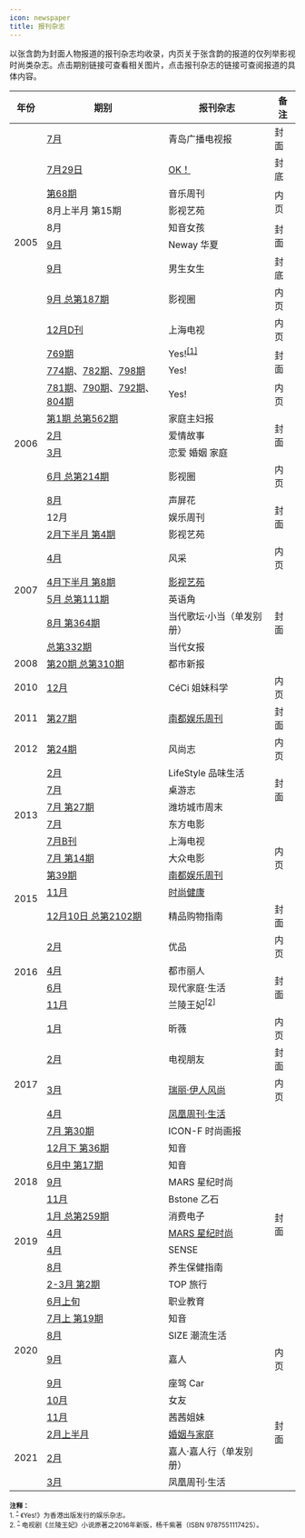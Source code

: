 ```yaml
---
icon: newspaper
title: 报刊杂志
---
```


以张含韵为封面人物报道的报刊杂志均收录，内页关于张含韵的报道的仅列举影视时尚类杂志。点击期别链接可查看相关图片，点击报刊杂志的链接可查阅报道的具体内容。

<table>
<thead>
<tr>
    <th>年份</th>
    <th>期别</th>
    <th>报刊杂志</th>
    <th>备注</th>
</tr>
</thead>
<tbody>
<tr>
    <td rowspan="10">2005</td>
    <td><a data-fancybox data-caption="青岛广播电视报 2005年7月" href="https://website-1256060851.file.myqcloud.com/zhy/magazine/200507_青岛广播电视报.jpg">7月</a></td>
    <td>青岛广播电视报</td>
    <td>封面</td>
</tr>
<tr>
    <td><a data-fancybox data-caption="OK！ 2005年7月29日" href="https://website-1256060851.file.myqcloud.com/zhy/magazine/200507_OK.jpg">7月29日</a></td>
    <td><a href="http://ent.sina.com.cn/s/m/2005-08-01/1751798029.html" target="_blank" rel="noopener noreferrer">OK！</a></td>
    <td>封底</td>
</tr>
<tr>
    <td><a data-fancybox data-caption="音乐周刊 2005年第68期" href="https://website-1256060851.file.myqcloud.com/zhy/magazine/200508_音乐周刊.jpg">第68期</a></td>
    <td>音乐周刊</td>
    <td rowspan="2">内页</td>
</tr>
<tr>
    <td>8月上半月 第15期</td>
    <td>影视艺苑</td>
</tr>
<tr>
    <td>8月</td>
    <td>知音女孩</td>
    <td rowspan="2">封面</td>
</tr>
<tr>
    <td><a data-fancybox data-caption="Neway华夏 2005年9月" href="https://website-1256060851.file.myqcloud.com/zhy/magazine/200509_Neway华夏.jpg">9月</a></td>
    <td>Neway 华夏</td>
</tr>
<tr>
    <td><a data-fancybox data-caption="男生女生 2005年9月" href="https://website-1256060851.file.myqcloud.com/zhy/magazine/200509_男生女生.jpg">9月</a></td>
    <td>男生女生</td>
    <td>封底</td>
</tr>
<tr>
    <td><a data-fancybox data-caption="影视圈 2005年9月 总第187期" href="https://website-1256060851.file.myqcloud.com/zhy/magazine/200509_影视圈.jpg">9月 总第187期</a></td>
    <td>影视圈</td>
    <td>内页</td>
</tr>
<tr>
    <td><a data-fancybox data-caption="上海电视周刊 2005年12月D刊" href="https://website-1256060851.file.myqcloud.com/zhy/magazine/200512_上海电视.jpg">12月D刊</a></td>
    <td>上海电视</td>
    <td>内页</td>
</tr>
<tr>
    <td><a data-fancybox data-caption="Yes! 第769期" href="https://website-1256060851.file.myqcloud.com/zhy/magazine/200512_Yes_769.jpg">769期</a></td>
    <td>Yes!<sup id="cite_ref-1"><a href="#cite_note-1">[1]</a></sup></td>
    <td rowspan="2">封面</td>
</tr>
<tr>
    <td rowspan="8">2006</td>
    <td><a data-fancybox data-caption="Yes! 第774期" href="https://website-1256060851.file.myqcloud.com/zhy/magazine/200600_Yes_774.jpg">774期</a>、<a data-fancybox data-caption="Yes! 第782期" href="https://website-1256060851.file.myqcloud.com/zhy/magazine/200600_Yes_782.jpg">782期</a>、<a data-fancybox data-caption="Yes! 第798期" href="https://website-1256060851.file.myqcloud.com/zhy/magazine/200600_Yes_798.jpg">798期</a></td>
    <td>Yes!</td>
</tr>
<tr>
    <td><a data-fancybox data-caption="Yes! 第781期" href="https://website-1256060851.file.myqcloud.com/zhy/magazine/200600_Yes_781.jpg">781期</a>、<a data-fancybox data-caption="Yes! 第790期" href="https://website-1256060851.file.myqcloud.com/zhy/magazine/200600_Yes_790.jpg">790期</a>、<a data-fancybox data-caption="Yes! 第792期" href="https://website-1256060851.file.myqcloud.com/zhy/magazine/200600_Yes_792.jpg">792期</a>、<a data-fancybox data-caption="Yes! 第804期" href="https://website-1256060851.file.myqcloud.com/zhy/magazine/200600_Yes_804.jpg">804期</a></td>
    <td>Yes!</td>
    <td>内页</td>
</tr>
<tr>
    <td><a data-fancybox data-caption="家庭主妇报 2006年第1期 总第562期" href="https://website-1256060851.file.myqcloud.com/zhy/magazine/200601_家庭主妇报.jpg">第1期 总第562期</a></td>
    <td>家庭主妇报</td>
    <td rowspan="3">封面</td>
</tr>
<tr>
    <td><a data-fancybox data-caption="爱情故事 2006年2月" href="https://website-1256060851.file.myqcloud.com/zhy/magazine/200602_爱情故事.jpg">2月</a></td>
    <td>爱情故事</td>
</tr>
<tr>
    <td><a data-fancybox data-caption="恋爱 婚姻 家庭 2006年3月" href="https://website-1256060851.file.myqcloud.com/zhy/magazine/200603_恋爱婚姻家庭.jpg">3月</a></td>
    <td>恋爱 婚姻 家庭</td>
</tr>
<tr>
    <td><a data-fancybox data-caption="影视圈 2006年6月 总第214期" href="https://website-1256060851.file.myqcloud.com/zhy/magazine/200606_影视圈.jpg">6月 总第214期</a></td>
    <td>影视圈</td>
    <td>内页</td>
</tr>
<tr>
    <td><a data-fancybox data-caption="声屏花 2006年8月" href="https://website-1256060851.file.myqcloud.com/zhy/magazine/200608_声屏花.jpg">8月</a></td>
    <td>声屏花</td>
    <td rowspan="3">封面</td>
</tr>
<tr>
    <td>12月</td>
    <td>娱乐周刊</td>
</tr>
<tr>
    <td rowspan="6">2007</td>
    <td><a data-fancybox data-caption="影视艺苑 2007年2月下半月 第4期" href="https://website-1256060851.file.myqcloud.com/zhy/magazine/200702_影视艺苑.jpg">2月下半月 第4期</a></td>
    <td>影视艺苑</td>
</tr>
<tr>
    <td><a data-fancybox data-caption="风采 2007年4月" href="https://website-1256060851.file.myqcloud.com/zhy/magazine/200704_风采.jpg">4月</a></td>
    <td>风采</td>
    <td>内页</td>
</tr>
<tr>
    <td><a data-fancybox data-caption="影视艺苑 2007年4月下半月 第8期" href="https://website-1256060851.file.myqcloud.com/zhy/magazine/200704_影视艺苑1.jpg">4月下半月 第8期</a></td>
    <td><a data-fancybox data-caption="影视艺苑 2007年4月下半月 第8期" href="https://website-1256060851.file.myqcloud.com/zhy/magazine/200704_影视艺苑2.jpg">影视艺苑</a></td>
    <td rowspan="5">封面</td>
</tr>
<tr>
    <td><a data-fancybox data-caption="英语角 2007年5月 总第111期" href="https://website-1256060851.file.myqcloud.com/zhy/magazine/200705_英语角.jpg">5月 总第111期</a></td>
    <td>英语角</td>
</tr>
<tr>
    <td><a data-fancybox data-caption="当代歌坛·小当 2007年8月 第364期" href="https://website-1256060851.file.myqcloud.com/zhy/magazine/200708_当代歌坛小当.jpg">8月 第364期</a></td>
    <td>当代歌坛·小当（单发别册）</td>
</tr>
<tr>
    <td><a data-fancybox data-caption="当代女报 2007年 总第332期" href="https://website-1256060851.file.myqcloud.com/zhy/magazine/200712_当代女报.jpg">总第332期</a></td>
    <td>当代女报</td>
</tr>
<tr>
    <td>2008</td>
    <td><a data-fancybox data-caption="都市新报 2008年第20期 总第310期" href="https://website-1256060851.file.myqcloud.com/zhy/magazine/200805_都市新报.jpg">第20期 总第310期</a></td>
    <td>都市新报</td>
</tr>
<tr>
    <td>2010</td>
    <td><a data-fancybox data-caption="CéCi 姐妹科学 2010年12月" href="https://website-1256060851.file.myqcloud.com/zhy/magazine/201012_CeCi姐妹科学.jpg">12月</a></td>
    <td>CéCi 姐妹科学</td>
    <td>内页</td>
</tr>
<tr>
    <td>2011</td>
    <td><a data-fancybox data-caption="南都娱乐周刊 2011年第27期" href="https://website-1256060851.file.myqcloud.com/zhy/magazine/201107_南都娱乐周刊.jpg">第27期</a></td>
    <td><a href="http://music.yule.sohu.com/20110804/n315449043_2.shtml" target="_blank" rel="noopener noreferrer">南都娱乐周刊</a></td>
    <td>封面</td>
</tr>
<tr>
    <td>2012</td>
    <td><a data-fancybox data-caption="风尚志 2012年第24期" href="https://website-1256060851.file.myqcloud.com/zhy/magazine/201212_风尚志.jpg">第24期</a></td>
    <td>风尚志</td>
    <td>内页</td>
</tr>
<tr>
    <td rowspan="6">2013</td>
    <td><a data-fancybox data-caption="LifeStyle品味生活 2013年2月" href="https://website-1256060851.file.myqcloud.com/zhy/magazine/201302_LifeStyle品味生活.jpg">2月</a></td>
    <td>LifeStyle 品味生活</td>
    <td rowspan="3">封面</td>
</tr>
<tr>
    <td><a data-fancybox data-caption="桌游志 2013年7月" href="https://website-1256060851.file.myqcloud.com/zhy/magazine/201307_桌游志.jpg">7月</a></td>
    <td>桌游志</td>
</tr>
<tr>
    <td><a data-fancybox data-caption="潍坊城市周末 2013年7月5日 第27期" href="https://website-1256060851.file.myqcloud.com/zhy/magazine/201307_潍坊城市周末.jpg">7月 第27期</a></td>
    <td>潍坊城市周末</td>
</tr>
<tr>
    <td><a data-fancybox data-caption="东方电影 2013年7月" href="https://website-1256060851.file.myqcloud.com/zhy/magazine/201307_东方电影.jpg">7月</a></td>
    <td>东方电影</td>
    <td rowspan="5">内页</td>
</tr>
<tr>
    <td><a data-fancybox data-caption="上海电视 2013年7月B刊" href="https://website-1256060851.file.myqcloud.com/zhy/magazine/201307_上海电视.jpg">7月B刊</a></td>
    <td>上海电视</td>
</tr>
<tr>
    <td><a data-fancybox data-caption="大众电影 2013年7月 第14期" href="https://website-1256060851.file.myqcloud.com/zhy/magazine/201307_大众电影.jpg">7月 第14期</a></td>
    <td>大众电影</td>
</tr>
<tr>
    <td rowspan="3">2015</td>
    <td><a data-fancybox data-caption="南都娱乐周刊 2015年第39期" href="https://website-1256060851.file.myqcloud.com/zhy/magazine/201510_南都娱乐周刊.jpg">第39期</a></td>
    <td><a href="https://weibo.com/1216431741/D1wN5vHfF" target="_blank" rel="noopener noreferrer">南都娱乐周刊</a></td>
</tr>
<tr>
    <td><a data-fancybox data-caption="时尚健康 2015年11月" href="https://website-1256060851.file.myqcloud.com/zhy/magazine/201511_时尚健康.jpg">11月</a></td>
    <td><a href="https://weibo.com/1841581081/D1ZX47ukI" target="_blank" rel="noopener noreferrer">时尚健康</a></td>
</tr>
<tr>
    <td><a data-fancybox data-caption="精品购物指南 2015年12月10日 总第2102期" href="https://website-1256060851.file.myqcloud.com/zhy/magazine/201512_精品购物指南.jpg">12月10日 总第2102期</a></td>
    <td>精品购物指南</td>
    <td>封面</td>
</tr>
<tr>
    <td rowspan="4">2016</td>
    <td><a data-fancybox data-caption="优品 2016年2月" href="https://website-1256060851.file.myqcloud.com/zhy/magazine/201602_优品.jpg">2月</a></td>
    <td>优品</td>
    <td>内页</td>
</tr>
<tr>
    <td><a data-fancybox data-caption="都市丽人 2016年4月" href="https://website-1256060851.file.myqcloud.com/zhy/magazine/201604_都市丽人.jpg">4月</a></td>
    <td>都市丽人</td>
    <td rowspan="3">封面</td>
</tr>
<tr>
    <td><a data-fancybox data-caption="现代家庭·生活 2016年6月" href="https://website-1256060851.file.myqcloud.com/zhy/magazine/201606_现代家庭生活.jpg">6月</a></td>
    <td>现代家庭·生活</td>
</tr>
<tr>
    <td><a data-fancybox data-caption="兰陵王妃 2016年新版" href="https://website-1256060851.file.myqcloud.com/zhy/magazine/201611_兰陵王妃.jpg">11月</a></td>
    <td>兰陵王妃<sup id="cite_ref-2"><a href="#cite_note-2">[2]</a></sup></td>
</tr>
<tr>
    <td rowspan="6">2017</td>
    <td><a data-fancybox data-caption="昕薇 2017年1月" href="https://website-1256060851.file.myqcloud.com/zhy/magazine/201701_昕薇.jpg">1月</a></td>
    <td>昕薇</td>
    <td>内页</td>
</tr>
<tr>
    <td><a data-fancybox data-caption="电视朋友 2017年2月" href="https://website-1256060851.file.myqcloud.com/zhy/magazine/201702_电视朋友.jpg">2月</a></td>
    <td>电视朋友</td>
    <td>封面</td>
</tr>
<tr>
    <td><a data-fancybox data-caption="瑞丽·伊人风尚 2017年3月" href="https://website-1256060851.file.myqcloud.com/zhy/magazine/201703_瑞丽伊人风尚.jpg">3月</a></td>
    <td><a href="https://weibo.com/5295253869/EywPpxHmy" target="_blank" rel="noopener noreferrer">瑞丽·伊人风尚</a></td>
    <td>内页</td>
</tr>
<tr>
    <td><a data-fancybox data-caption="凤凰周刊·生活 2017年4月" href="https://website-1256060851.file.myqcloud.com/zhy/magazine/201704_凤凰周刊生活.jpg">4月</a></td>
    <td><a href="https://weibo.com/ttarticle/p/show?id=2309404093191841291570" target="_blank" rel="noopener noreferrer">凤凰周刊·生活</a></td>
    <td rowspan="14">封面</td>
</tr>
<tr>
    <td><a data-fancybox data-caption="ICON-F时尚画报 2017年7月 第30期" href="https://website-1256060851.file.myqcloud.com/zhy/magazine/201707_ICON-F时尚画报.jpg">7月 第30期</a></td>
    <td>ICON-F 时尚画报</td>
</tr>
<tr>
    <td><a data-fancybox data-caption="知音 2017年12月下 第36期" href="https://website-1256060851.file.myqcloud.com/zhy/magazine/201712_知音.jpg">12月下 第36期</a></td>
    <td>知音</td>
</tr>
<tr>
    <td rowspan="3">2018</td>
    <td><a data-fancybox data-caption="知音 2018年6月中 第17期" href="https://website-1256060851.file.myqcloud.com/zhy/magazine/201806_知音.jpg">6月中 第17期</a></td>
    <td>知音</td>
</tr>
<tr>
    <td><a data-fancybox data-caption="MARS星纪时尚 2018年9月" href="https://website-1256060851.file.myqcloud.com/zhy/magazine/201809_MARS星纪时尚.jpg">9月</a></td>
    <td>MARS 星纪时尚</td>
</tr>
<tr>
    <td><a data-fancybox data-caption="Bstone 乙石 2018年11月" href="https://website-1256060851.file.myqcloud.com/zhy/magazine/201811_Bstone乙石.jpg">11月</a></td>
    <td>Bstone 乙石</td>
</tr>
<tr>
    <td rowspan="4">2019</td>
    <td><a data-fancybox data-caption="消费电子 2019年1月 总第259期" href="https://website-1256060851.file.myqcloud.com/zhy/magazine/201901_消费电子.jpg">1月 总第259期</a></td>
    <td>消费电子</td>
</tr>
<tr>
    <td><a data-fancybox data-caption="MARS星纪时尚 2019年4月" href="https://website-1256060851.file.myqcloud.com/zhy/magazine/201904_MARS星纪时尚.jpg">4月</a></td>
    <td><a href="https://mp.weixin.qq.com/s/Lozsxco62aGDkjdD6guCNw" target="_blank" rel="noopener noreferrer">MARS 星纪时尚</a></td>
</tr>
<tr>
    <td><a data-fancybox data-caption="SENSE 2019年4月" href="https://website-1256060851.file.myqcloud.com/zhy/magazine/201904_SENSE.jpg">4月</a></td>
    <td>SENSE</td>
</tr>
<tr>
    <td><a data-fancybox data-caption="养生保健指南 2019年8月" href="https://website-1256060851.file.myqcloud.com/zhy/magazine/201908_养生保健指南.jpg">8月</a></td>
    <td>养生保健指南</td>
</tr>
<tr>
    <td rowspan="8">2020</td>
    <td><a data-fancybox data-caption="TOP旅行 2020年2-3月 第2期" href="https://website-1256060851.file.myqcloud.com/zhy/magazine/202003_TOP旅行.jpg">2-3月 第2期</a></td>
    <td>TOP 旅行</td>
</tr>
<tr>
    <td><a data-fancybox data-caption="职业教育 2020年6月上旬" href="https://website-1256060851.file.myqcloud.com/zhy/magazine/202006_职业教育.jpg">6月上旬</a></td>
    <td>职业教育</td>
</tr>
<tr>
    <td><a data-fancybox data-caption="知音 2020年7月上 第19期" href="https://website-1256060851.file.myqcloud.com/zhy/magazine/202007_知音.jpg">7月上 第19期</a></td>
    <td>知音</td>
</tr>
<tr>
    <td><a data-fancybox data-caption="SIZE潮流生活 2020年8月" href="https://website-1256060851.file.myqcloud.com/zhy/magazine/202008_SIZE潮流生活.jpg">8月</a></td>
    <td>SIZE 潮流生活</td>
</tr>
<tr>
    <td><a data-fancybox data-caption="嘉人 2020年9月" href="https://website-1256060851.file.myqcloud.com/zhy/magazine/202009_嘉人.jpg">9月</a></td>
    <td>嘉人</td>
    <td>内页</td>
</tr>
<tr>
    <td><a data-fancybox data-caption="座驾Car 2020年9月" href="https://website-1256060851.file.myqcloud.com/zhy/magazine/202009_座驾Car.jpg">9月</a></td>
    <td>座驾 Car</td>
    <td rowspan="6">封面</td>
</tr>
<tr>
    <td><a data-fancybox data-caption="女友 2020年10月" href="https://website-1256060851.file.myqcloud.com/zhy/magazine/202010_女友.jpg">10月</a></td>
    <td>女友</td>
</tr>
<tr>
    <td><a data-fancybox data-caption="茜茜姐妹 2020年11月" href="https://website-1256060851.file.myqcloud.com/zhy/magazine/202011_茜茜姐妹.jpg">11月</a></td>
    <td>茜茜姐妹</td>
</tr>
<tr>
    <td rowspan="3">2021</td>
    <td><a data-fancybox data-caption="婚姻与家庭 2021年2月" href="https://website-1256060851.file.myqcloud.com/zhy/magazine/202102_婚姻与家庭.jpg">2月上半月</a></td>
    <td><a href="http://www.mf-china.com.cn/MarryAndFamily/twolistController/content/1/32/17593.do" target="_blank" rel="noopener noreferrer">婚姻与家庭</a></td>
</tr>
<tr>
    <td><a data-fancybox data-caption="嘉人 2021年2月" href="https://website-1256060851.file.myqcloud.com/zhy/magazine/202102_嘉人.jpg">2月</a></td>
    <td>嘉人·嘉人行（单发别册）</td>
</tr>
<tr>
    <td><a data-fancybox data-caption="凤凰周刊·生活 2021年3月" href="https://website-1256060851.file.myqcloud.com/zhy/magazine/202103_凤凰周刊生活.jpg">3月</a></td>
    <td>凤凰周刊·生活</td>
</tr>
</tbody>
</table>

<small>
<b>注释：</b><br/>
1. <sup id="cite_note-1"><a href="#cite_ref-1">^</a></sup> 《Yes!》为香港出版发行的娱乐杂志。<br/>
2. <sup id="cite_note-2"><a href="#cite_ref-2">^</a></sup> 电视剧《兰陵王妃》小说原著之2016年新版，杨千紫著（ISBN 9787551117425）。
</small>